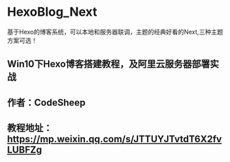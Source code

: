 # HexoBlog_Next
基于Hexo的博客系统，可以本地和服务器联调，主题的经典好看的Next,三种主题方案可选！

## Win10下Hexo博客搭建教程，及阿里云服务器部署实战
## 作者：CodeSheep
## 教程地址：https://mp.weixin.qq.com/s/JTTUYJTvtdT6X2fvLUBFZg
